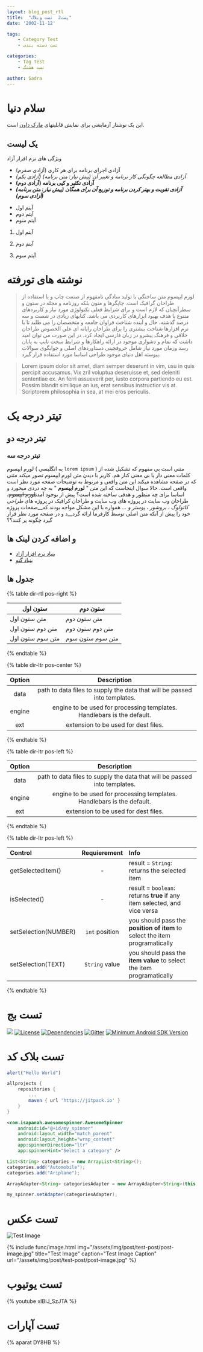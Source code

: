 ```yaml
---
layout: blog_post_rtl
title:  "پست2  تست وبلاگ"
date: '2002-11-12'

tags:
    - Category Test
    - تست دسته بندی

categories:
    - Tag Test
    - تست هشتگ

author: Sadra
---
```


سلام دنیا
===

این یک نوشتار آزمایشی برای نمایش قابلیتهای [مارک داون](http://daringfireball.net/projects/markdown/) است.

یک لیست
---

ویژگی های نرم افزار آزاد

* آزادی اجرای برنامه برای هر کاری (آزادی صفرم)
* *آزادی مطالعه چگونگی کار برنامه و تغییر آن (پیش نیاز: متن برنامه) (آزادی یکم)*
* **آزادی تکثیر و کپی برنامه (آزادی دوم)**
* ***آزادی تقویت و بهتر کردن برنامه و توزیع آن برای همگان (پیش نیاز: متن برنامه) (آزادی سوم)***

- آیتم اول
- آیتم دوم
- آیتم سوم


1.  آیتم اول

2.  آیتم دوم

3.  آیتم سوم

# نوشته های تورفته

> لورم ایپسوم متن ساختگی با تولید سادگی نامفهوم از صنعت چاپ و با استفاده از طراحان گرافیک است. چاپگرها و متون بلکه روزنامه و مجله در ستون و سطرآنچنان که لازم است و برای شرایط فعلی تکنولوژی مورد نیاز و کاربردهای متنوع با هدف بهبود ابزارهای کاربردی می باشد. کتابهای زیادی در شصت و سه درصد گذشته، حال و آینده شناخت فراوان جامعه و متخصصان را می طلبد تا با نرم افزارها شناخت بیشتری را برای طراحان رایانه ای علی الخصوص طراحان خلاقی و فرهنگ پیشرو در زبان فارسی ایجاد کرد. در این صورت می توان امید داشت که تمام و دشواری موجود در ارائه راهکارها و شرایط سخت تایپ به پایان رسد وزمان مورد نیاز شامل حروفچینی دستاوردهای اصلی و جوابگوی سوالات پیوسته اهل دنیای موجود طراحی اساسا مورد استفاده قرار گیرد.

> Lorem ipsum dolor sit amet, diam semper deserunt in vim, usu in quis percipit accusamus. Vix zril voluptua deseruisse et, sed deleniti sententiae ex. An ferri assueverit per, iusto corpora partiendo eu est. Possim blandit similique an ius, erat sensibus instructior vis at. Scriptorem philosophia in sea, at mei eros periculis.

# تیتر درجه یک

## تیتر درجه دو

### تیتر درجه سه

لورم ایپسوم ( به انگلیسی `lorem ipsum` ) متنی است بی مفهوم که تشکیل شده از کلمات معنی دار یا بی معنی کنار هم. کاربر با دیدن متن لورم ایپسوم تصور میکند متنی که در صفحه مشاهده میکند این متن واقعی و مربوط به توضیحات صفحه مورد نظر است واقعی است. حالا سوال اینجاست که این متن " **لورم ایپسوم** " به چه دردی میخورد و اساسا برای چه منظور و هدفی ساخته شده است؟ پیش از بوجود آمدن~~لورم ایپسوم~~، طراحان وب سایت در پروژه های وب سایت و طراحان کرافیک در پروژه های _طراحی کاتولوگ ، بروشور ، پوستر و ..._ همواره با این مشکل مواجه بودند که__صفحات پروژه خود را پیش از آنکه متن اصلی توسط کارفرما ارائه گرد__د و در صفحه مورد نظر قرار گیرد چگونه پر کنند؟؟



و اضافه کردن لینک ها
---
- [بنیاد نرم افزار آزاد](http://www.fsf.org/)
- [بنیاد گنو](https://www.gnu.org)

## جدول ها

{% table dir-rtl pos-right %}

| ستون اول | ستون دوم |
| ------ | ----------- |
| متن ستون اول  | متن ستون دوم |
| متن دوم ستون اول | متن دوم ستون دوم |
| متن سوم ستون اول | متن سوم ستون سوم |

{% endtable %}


{% table dir-ltr pos-center %}

| Option | Description |
| :------: | :-----------: |
| data   | path to data files to supply the data that will be passed into templates. |
| engine | engine to be used for processing templates. Handlebars is the default. |
| ext    | extension to be used for dest files. |

{% endtable %}



{% table dir-ltr pos-left %}

| Option | Description |
| :------: | :-----------: |
| data   | path to data files to supply the data that will be passed into templates. |
| engine | engine to be used for processing templates. Handlebars is the default. |
| ext    | extension to be used for dest files. |

{% endtable %}


{% table dir-ltr pos-left %}

| Control | Requierement | Info |
| :------------- |:-------------:| :-----|
| getSelectedItem() | - | result = `String`: returns the selected item |
| isSelected() | - | result = `boolean`: returns **true** if any item selected, and vice versa |
| setSelection(NUMBER) | `int` position | you should pass the **position of item** to select the item programatically |
| setSelection(TEXT) | `String` value | you should pass the **item value** to select the item programatically |

{% endtable %}

# تست بج

[![](https://jitpack.io/v/amlashi-sadra/AwesomeSpinner.svg)](https://jitpack.io/#amlashi-sadra/AwesomeSpinner)
[![License](https://img.shields.io/badge/licence-MIT-lightgrey.svg?style=flat)](https://github.com/amlashi-sadra/AwesomeSpinner/blob/master/LICENSE)
[![Dependencies](https://img.shields.io/badge/dependencies-non-yellow.svg?style=flat)](#)
[![Gitter](https://img.shields.io/badge/gitter-join%20chat-%23E91E63.svg?style=flat)](https://gitter.im/AwesomeSpinner)
[![Minimum Android SDK Version](https://img.shields.io/badge/Minimum%20Android%20SDK-14-blue.svg)](#)

# تست بلاک کد

```javascript
alert("Hello World")
```


```groovy
allprojects {
	repositories {
		...
		maven { url 'https://jitpack.io' }
	}
}
```

```xml
<com.isapanah.awesomespinner.AwesomeSpinner
    android:id="@+id/my_spinner"
    android:layout_width="match_parent"
    android:layout_height="wrap_content"
    app:spinnerDirection="ltr"
    app:spinnerHint="Select a category" />
```

```java
List<String> categories = new ArrayList<String>();
categories.add("Automobile");
categories.add("Ariplane");

ArrayAdapter<String> categoriesAdapter = new ArrayAdapter<String>(this, android.R.layout.simple_spinner_item, categories);

my_spinner.setAdapter(categoriesAdapter);
```

# تست عکس

![Test Image](/assets/img/post/test-post/post-image.jpg)

{% include func/image.html
            img="/assets/img/post/test-post/post-image.jpg"
            title="Test Image"
            caption="Test Image Caption"
            url="/assets/img/post/test-post/post-image.jpg" %}

# تست یوتیوب

{% youtube xIBiJ_SzJTA %}

# تست آپارات

{% aparat DY8HB %}
